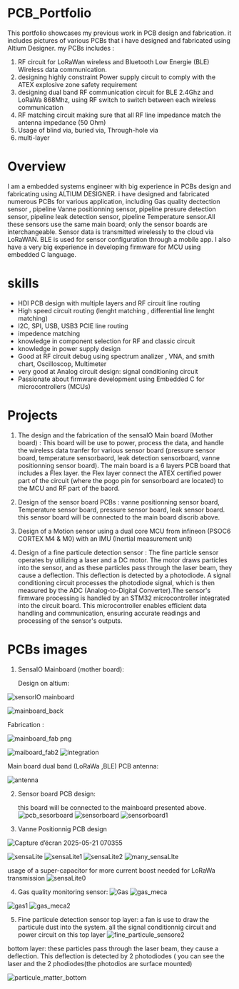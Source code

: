 # PCB_Portfolio
This portfolio showcases my previous work in PCB design and fabrication. it includes pictures of various PCBs  that i have designed and fabricated using Altium Designer.
my PCBs includes :
  1) RF circuit for LoRaWan wireless and Bluetooth Low Energie (BLE) Wireless data communication.
  2) designing highly constraint Power supply circuit to comply with the ATEX explosive zone safety requirement
  3) designing  dual band RF communication circuit for BLE 2.4Ghz and LoRaWa 868Mhz, using RF switch to switch between each wireless communication
  4) RF matching circuit  making sure that all RF line impedance match the antenna impedance (50 Ohm)
  5) Usage of blind via, buried via, Through-hole via
  6) multi-layer
     


# Overview
  I am a embedded systems engineer with big experience in PCBs design and fabricating  using ALTIUM DESIGNER. i have designed and fabricated numerous PCBs for various application, including Gas quality dectection sensor , pipeline Vanne positionning sensor, pipeline presure detection sensor, pipeline leak detection sensor, pipeline Temperature sensor.All these sensors use the same main board; only the sensor boards are interchangeable. Sensor data is transmitted wirelessly to the cloud via LoRaWAN. BLE is used for sensor configuration through a mobile app. I also have a very big experience in developing firmware for MCU using embedded C language.
  
# skills
  - HDI PCB design with multiple layers and RF circuit line routing
  - High speed circuit routing (lenght matching , differential line lenght matching)
  - I2C, SPI, USB, USB3 PCIE line routing
  - impedence matching 
  - knowledge in component selection for RF and classic circuit
  - knowledge in power supply design
  - Good at RF circuit debug using spectrum analizer , VNA, and smith chart, Oscilloscop, Multimeter
  - very good at Analog circuit design: signal conditioning circuit
  - Passionate about firmware development using Embedded C for microcontrollers (MCUs)
  


# Projects

1) The design and the  fabrication of the sensaIO Main board (Mother board)  : This board will be use to power, process the data, and handle the wireless data tranfer for various sensor board (pressure sensor board, temperature sensorbaord, leak detection sensorboard, vanne positionning sensor board). The main board is a 6 layers PCB board that  includes a Flex layer. the Flex layer connect the ATEX certified power part of the circuit (where the pogo pin for sensorboard are located) to the MCU and RF part of the baord.

2) Design of the sensor board PCBs : vanne positionning sensor board, Temperature sensor board, pressure sensor board, leak sensor board. this sensor board will be connected to the main board discrib above.

3) Design of a Motion sensor using a dual core MCU from infineon (PSOC6 CORTEX M4 & M0) with an IMU (Inertial measurement unit) 

4) Design of a fine particule detection sensor :  The fine particle sensor operates by utilizing a laser and a DC motor. The motor draws particles into the sensor, and as these particles pass through the laser beam, they cause a deflection. This deflection is detected by a photodiode. A signal conditioning circuit processes the photodiode signal, which is then measured by the ADC (Analog-to-Digital Converter).The sensor's firmware processing is handled by an STM32 microcontroller integrated into the circuit board. This microcontroller enables efficient data handling and communication, ensuring accurate readings and processing of the sensor's outputs.

   
# PCBs images

  1) SensaIO Mainboard (mother board):
     
     Design on altium:
     
 
![sensorIO mainboard](https://github.com/user-attachments/assets/c96539c7-ef64-4480-998f-68014e5f7f76)

![mainboard_back](https://github.com/user-attachments/assets/0b107b20-1027-4987-be64-a30068d7b73c)

Fabrication :

![mainboard_fab png](https://github.com/user-attachments/assets/4a841e9f-5400-49b0-8fd5-a912c3d0147c)

![maiboard_fab2](https://github.com/user-attachments/assets/11310026-bafb-44d3-bb64-b6eacbeb0735)
![integration](https://github.com/user-attachments/assets/1e975412-de37-4be0-8aaf-511f6675593d)

  Main board dual band (LoRaWa ,BLE) PCB antenna:
  
![antenna](https://github.com/user-attachments/assets/ee7ffafe-bf96-4d8d-86f4-a0ebd3281f10)

2) Sensor board PCB design:

   this board will be connected to the mainboard presented above.
   ![pcb_sesorboard](https://github.com/user-attachments/assets/fa47d935-0221-4ae1-ad5e-e744ee527b4e)
![sensorboard](https://github.com/user-attachments/assets/5e8d62bc-2fcf-4fdb-9534-56f2592cb5a7)
![sensorboard1](https://github.com/user-attachments/assets/ecc0d731-c4e6-4d23-9331-8984ae9457fb)

3) Vanne Positionnig PCB design

![Capture d’écran 2025-05-21 070355](https://github.com/user-attachments/assets/b0614702-c5d5-440a-b4aa-d6ae46267a60)

![sensaLite](https://github.com/user-attachments/assets/0ab60a65-057f-40d8-aa7b-aa8d3dc95e1a)
![sensaLite1](https://github.com/user-attachments/assets/45ca1883-35e0-4467-a11e-5f56c74f5ec1)
![sensaLite2](https://github.com/user-attachments/assets/a7b3b324-89a0-4a8c-8dc7-57f97e5cc46a)
![many_sensaLIte](https://github.com/user-attachments/assets/ca930b6f-516d-4d95-89c4-129624757779)

 usage of a super-capacitor for more current boost needed for LoRaWa transmission
 ![sensaLite0](https://github.com/user-attachments/assets/4ceee6ce-47e3-4c83-ad0f-bd0261f615e5)

4) Gas quality monitoring sensor:
   ![Gas](https://github.com/user-attachments/assets/1ad40198-d9ad-49ee-b6ab-0f20f9528bdd)
![gas_meca](https://github.com/user-attachments/assets/66c9c0ea-fa4a-4031-9ed3-f36f1251fdb2)

![gas1](https://github.com/user-attachments/assets/3f9319fc-4e0f-4d67-a121-ab9f457d9a62)
![gas_meca2](https://github.com/user-attachments/assets/d17932da-f556-467e-b2c1-a95d607bf178)

5) Fine particule detection sensor
 top layer: a fan is use to draw the particule dust into the system.
 all the signal conditionnig circuit and power circuit on this top layer
![fine_particule_sensore2](https://github.com/user-attachments/assets/19f9af4a-87cd-4333-bb4e-b2c0137514de)

bottom layer: these particles pass through the laser beam, they cause a deflection. This deflection is detected by 2 photodiodes ( you can see the laser and the 2 phodiodes(the photodios are surface mounted) 

![particule_matter_bottom](https://github.com/user-attachments/assets/bdbfa5f2-a773-4881-9bda-dbda1a23cf77)



